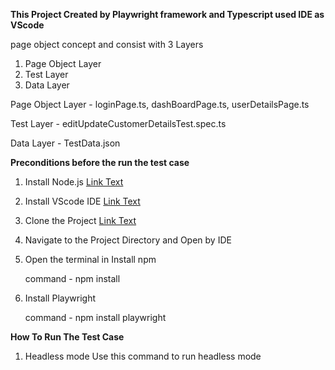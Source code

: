 __This Project Created by Playwright framework and Typescript used IDE as VScode__

page object concept and consist with 3 Layers

1. Page Object Layer    
2. Test Layer
3. Data Layer

Page Object Layer - loginPage.ts, dashBoardPage.ts, userDetailsPage.ts

Test Layer - editUpdateCustomerDetailsTest.spec.ts

Data Layer - TestData.json

__Preconditions before the run the test case__

1. Install Node.js
   [Link Text](https://nodejs.org/en/learn/getting-started/how-to-install-nodejs)

2. Install VScode IDE
   [Link Text](https://code.visualstudio.com/docs/setup/windows)
   
4. Clone the Project 
   [Link Text](https://github.com/chamathf/Test_Assignment_Playwright_helloagain.git)
   
5. Navigate to the Project Directory and Open by IDE
   
6. Open the terminal in Install npm

   command - npm install

7. Install Playwright

   command - npm install playwright

   

__How To Run The Test Case__

1. Headless mode
    Use this command to run headless mode

    
   




